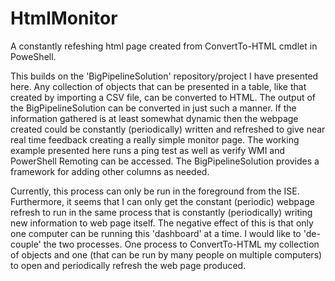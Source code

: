 # HtmlMonitor
A constantly refeshing html page created from ConvertTo-HTML cmdlet in PoweShell.

This builds on the 'BigPipelineSolution' repository/project I have presented here. Any collection of objects that can be presented in a table, like that created by importing a CSV file, can be converted to HTML. The output of the BigPipelineSolution can be converted in just such a manner. If the information gathered is at least somewhat dynamic then the webpage created could be constantly (periodically) written and refreshed to give near real time feedback creating a really simple monitor page. The working example presented here runs a ping test as well as verify WMI and PowerShell Remoting can be accessed. The BigPipelineSolution provides a framework for adding other columns as needed.

Currently, this process can only be run in the foreground from the ISE. Furthermore, it seems that I can only get the constant (periodic) webpage refresh to run in the same process that is constantly (periodically) writing new information to web page itself. The negative effect of this is that only one computer can be running this 'dashboard' at a time. I would like to 'de-couple' the two processes. One process to ConvertTo-HTML my collection of objects and one (that can be run by many people on multiple computers) to open and periodically refresh the web page produced.
